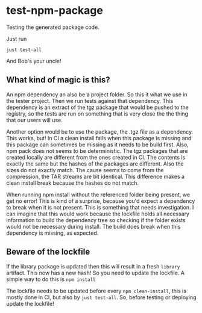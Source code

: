 # test-npm-package

Testing the generated package code.

Just run

```
just test-all
```

And Bob's your uncle!

## What kind of magic is this?

An npm dependency an also be a project folder. So this it what we use in the tester project. Then we run tests against that dependency. This dependency is an extract of the tgz package that would be pushed to the registry, so the tests are run on something that is very close the the thing that our users will use.

Another option would be to use the package, the .tgz file as a dependency. This works, but! In CI a clean install fails when this package is missing and this package can sometimes be missing as it needs to be build first. Also, npm pack does not seems to be deterministic. The tgz packages that are created locally are different from the ones created in CI. The contents is exactly the same but the hashes of the packages are different. Also the sizes do not exactly match. The cause seems to come from the compression, the TAR streams are bit identical. This difference makes a clean install break because the hashes do not match.

When running npm install without the referenced folder being present, we get no error! This is kind of a surprise, because you'd expect a dependency to break when it is not present. This is something that needs investigation. I can imagine that this would work because the lockfile holds all necessary information to build the dependency tree so checking if the folder exists would not be necessary during install. The build does break when this dependency is missing, as expected.

## Beware of the lockfile

If the library package is updated then this will result in a fresh `library` artifact. This now has a new hash! So you need to update the lockfile. A simple way to do this is `npm install`

The lockfile needs to be updated before every `npm clean-install`, this is mostly done in CI, but also by `just test-all`. So, before testing or deploying update the lockfile!
